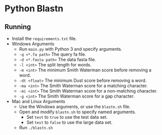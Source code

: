 # Python Blastn
## Running
* Install the `requirements.txt` file.
* Windows Arguments
  * Run `main.py` with Python 3 and specify arguments.
  * `-q <*.fa path>` The query fa file.
  * `-d <*.fasta path>` The data fasta file.
  * `-l <int>` The split length for words.
  * `-m <int>` The minimum Smith Waterman score before removing a word.
  * `-dt <float>` The minimum Dust score before removing a word.
  * `-ma <int>` The Smith Waterman score for a matching character.
  * `-mi <int>` The Smith Waterman score for a non-matching character.
  * `-g <int>` The Smith Waterman score for a gap character.
* Mac and Linux Arguments
  * Use the Windows arguments, or use the `blastn.sh` file.
  * Open and modify `blastn.sh` to specify named arguments.
    * Set `test` to `true` to use the test data set.
    * Set `test` to `false` to use the large data set.
  * Run `./blastn.sh`